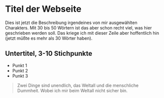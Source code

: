 # Titel der Webseite
Dies ist jetzt die Beschreibung irgendeines von mir ausgewählten Charakters.
Mit 30 bis 50 Wörtern ist das aber schon recht viel, was hier geschrieben werden soll.
Das kriege ich mit dieser Zeile aber hoffentlich hin (jetzt müßte es mehr als 30 Wörter haben).
## Untertitel, 3-10 Stichpunkte
* Punkt 1
* Punkt 2
* Punkt 3

> Zwei Dinge sind unendlich, das Weltall und die menschliche Dummheit.
> Wobei ich mir beim Weltall nicht sicher bin.
